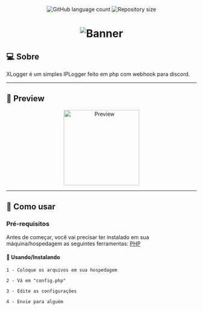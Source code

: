 
<p align="center">
  <img alt="GitHub language count" src="https://img.shields.io/github/languages/count/CT0222/XLogger?color=%2304D361">

  <img alt="Repository size" src="https://img.shields.io/github/repo-size/CT0222/XLogger">
  
 
</p>
<h1 align="center">
    <img alt="Banner" title="Banner" src="https://i.ibb.co/JyHMLSX/20210823-230257.jpg ir" />
</h1>

## 💻 Sobre

XLogger é um simples IPLogger feito em php com webhook para discord.

---

## 🎨 Preview

<p align="center">
  <img alt="Preview" title="Preview" src="https://i.ibb.co/Sc6D9Nv/20210823-230814.jpg" width="200px">
</p>

---

## 🚀 Como usar

### Pré-requisitos

Antes de começar, você vai precisar ter instalado em sua máquina/hospedagem as seguintes ferramentas:
[PHP](https://php.net)

#### 🎲 Usando/Instalando

```text
1 - Coloque os arquivos em sua hospedagem

2 - Vá em "config.php"

3 - Edite as configurações 

4 - Envie para alguém 
```
